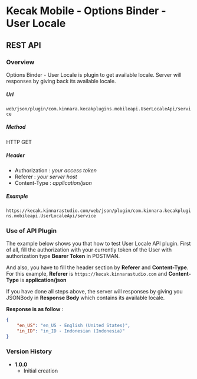 # Kecak Mobile - Options Binder - User Locale #

## REST API ##

### Overview ###

Options Binder - User Locale is plugin to get available locale. Server will responses by giving back its available locale.

##### Url #####

`web/json/plugin/com.kinnara.kecakplugins.mobileapi.UserLocaleApi/service`

##### Method #####
HTTP GET

##### Header #####
* Authorization : *your access token*
* Referer : *your server host*
* Content-Type : *application/json*

##### Example #####
`https://kecak.kinnarastudio.com/web/json/plugin/com.kinnara.kecakplugins.mobileapi.UserLocaleApi/service`

### Use of API Plugin ###

The example below shows you that how to test User Locale API plugin. First of all, fill the authorization with your currently token of the User with authorization type **Bearer Token** in POSTMAN.

And also, you have to fill the header section by **Referer** and **Content-Type**. For this example, **Referer** is `https://kecak.kinnarastudio.com` and **Content-Type** is **application/json**

If you have done all steps above, the server will responses by giving you JSONBody in **Response Body** which contains its available locale.

**Response is as follow** :

```json
{
    "en_US": "en_US - English (United States)",
    "in_ID": "in_ID - Indonesian (Indonesia)"
}
```


### Version History ###

*  **1.0.0**
   * Initial creation

